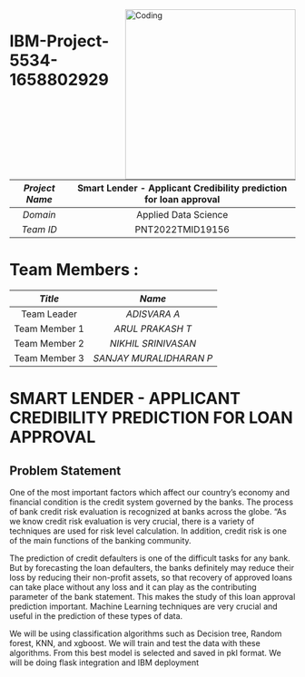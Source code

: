 <img align="right" alt="Coding" width="300" src="https://img.freepik.com/free-vector/money-lending-abstract-concept_335657-3053.jpg">

# IBM-Project-5534-1658802929

|      *Project Name*     | Smart Lender - Applicant Credibility prediction for loan approval |
|:---------------------:|:------------------------------:|
|         *Domain*        |  Applied Data Science |
|        *Team ID*        |  PNT2022TMID19156 |

# Team Members :
|   *Title*   |         *Name*        |
|:-------------:|:-----------------------:|
| Team Leader   |    *ADISVARA A*   |
| Team Member 1 |     *ARUL PRAKASH T*     |
| Team Member 2 |     *NIKHIL SRINIVASAN*      |
| Team Member 3 |    *SANJAY MURALIDHARAN P*     |


# SMART LENDER - APPLICANT CREDIBILITY PREDICTION FOR LOAN APPROVAL

## Problem Statement
One of the most important factors which affect our country’s economy and financial condition is the credit system governed by the banks. The process of bank credit risk evaluation is recognized at banks across the globe. “As we know credit risk evaluation is very crucial, there is a variety of techniques are used for risk level calculation. In addition, credit risk is one of the main functions of the banking community.

The prediction of credit defaulters is one of the difficult tasks for any bank. But by forecasting the loan defaulters, the banks definitely may reduce their loss by reducing their non-profit assets, so that recovery of approved loans can take place without any loss and it can play as the contributing parameter of the bank statement. This makes the study of this loan approval prediction important. Machine Learning techniques are very crucial and useful in the prediction of these types of data.

We will be using classification algorithms such as Decision tree, Random forest, KNN, and xgboost. We will train and test the data with these algorithms. From this best model is selected and saved in pkl format. We will be doing flask integration and IBM deployment

